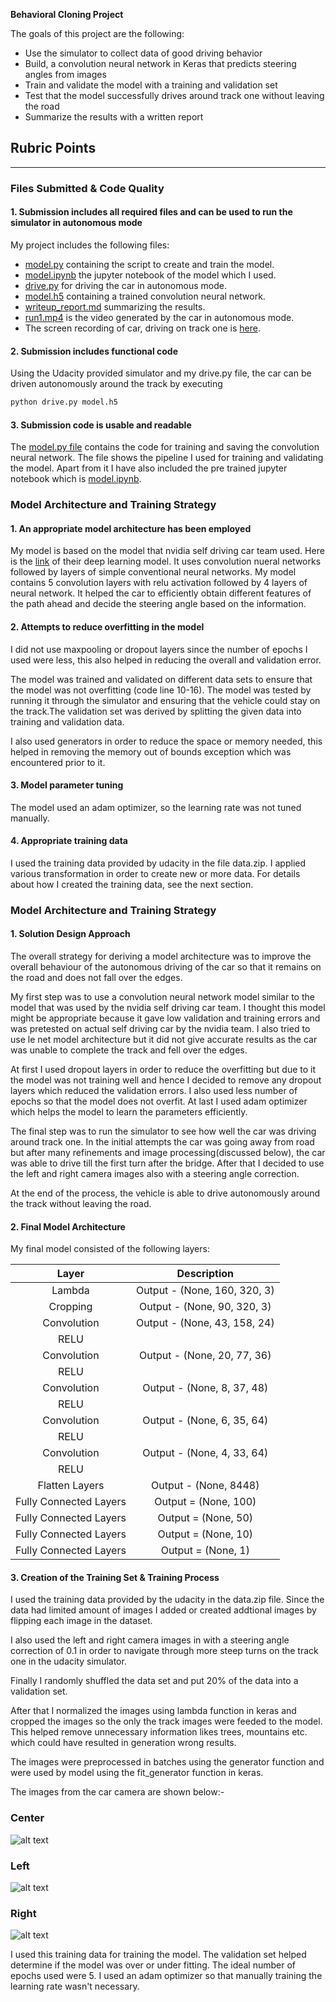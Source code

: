 **Behavioral Cloning Project**

The goals of this project are the following:
* Use the simulator to collect data of good driving behavior
* Build, a convolution neural network in Keras that predicts steering angles from images
* Train and validate the model with a training and validation set
* Test that the model successfully drives around track one without leaving the road
* Summarize the results with a written report


[//]: # (Image References)

[image1]: ./examples/placeholder.png "Model Visualization"
[image2]: ./examples/placeholder.png "Grayscaling"
[image3]: ./examples/placeholder_small.png "Recovery Image"
[image4]: ./examples/placeholder_small.png "Recovery Image"
[image5]: ./examples/placeholder_small.png "Recovery Image"
[image6]: ./examples/placeholder_small.png "Normal Image"
[image7]: ./examples/placeholder_small.png "Flipped Image"

## Rubric Points

---
### Files Submitted & Code Quality

#### 1. Submission includes all required files and can be used to run the simulator in autonomous mode

My project includes the following files:
* [model.py](https://github.com/deepanshu96/carp3/blob/master/model.py) containing the script to create and train the model.
* [model.ipynb](https://github.com/deepanshu96/carp3/blob/master/model.ipynb) the jupyter notebook of the model which I used.
* [drive.py](https://github.com/deepanshu96/carp3/blob/master/drive.py) for driving the car in autonomous mode.
* [model.h5](https://github.com/deepanshu96/carp3/blob/master/model.h5) containing a trained convolution neural network. 
* [writeup_report.md](https://github.com/deepanshu96/carp3/blob/master/writeup_template.md) summarizing the results.
* [run1.mp4](https://github.com/deepanshu96/carp3/blob/master/run1.mp4) is the video generated by the car in autonomous mode.
* The screen recording of car, driving on track one is [here](https://www.youtube.com/watch?v=QKrsjrtR-i8).

#### 2. Submission includes functional code
Using the Udacity provided simulator and my drive.py file, the car can be driven autonomously around the track by executing 
```sh
python drive.py model.h5
```

#### 3. Submission code is usable and readable

The [model.py file](https://github.com/deepanshu96/carp3/blob/master/model.py) contains the code for training and saving the convolution neural network. The file shows the pipeline I used for training and validating the model.
Apart from it I have also included the pre trained jupyter notebook which is [model.ipynb](https://github.com/deepanshu96/carp3/blob/master/model.ipynb). 

### Model Architecture and Training Strategy

#### 1. An appropriate model architecture has been employed

My model is based on the model that nvidia self driving car team used. Here is the [link](https://devblogs.nvidia.com/deep-learning-self-driving-cars/) of their deep learning model. It uses convolution nueral networks followed by layers of simple conventional neural networks. My model contains 5 convolution layers with relu activation followed by 4 layers of neural network. It helped the car to efficiently obtain different features of the path ahead and decide the steering angle based on the information. 

#### 2. Attempts to reduce overfitting in the model

I did not use maxpooling or dropout layers since the number of epochs I used were less, this also helped in reducing the overall and validation error.

The model was trained and validated on different data sets to ensure that the model was not overfitting (code line 10-16). The model was tested by running it through the simulator and ensuring that the vehicle could stay on the track.The validation set was derived by splitting the given data into training and validation data. 

I also used generators in order to reduce the space or memory needed, this helped in removing the memory out of bounds exception which was encountered prior to it. 

#### 3. Model parameter tuning

The model used an adam optimizer, so the learning rate was not tuned manually.

#### 4. Appropriate training data

I used the training data provided by udacity in the file data.zip. I applied various transformation in order to create new or more data. For details about how I created the training data, see the next section. 

### Model Architecture and Training Strategy

#### 1. Solution Design Approach

The overall strategy for deriving a model architecture was to improve the overall behaviour of the autonomous driving of the car so that it remains on the road and does not fall over the edges.

My first step was to use a convolution neural network model similar to the model that was used by the nvidia self driving car team. I thought this model might be appropriate because it gave low validation and training errors and was pretested on actual self driving car by the nvidia team. I also tried to use le net model architecture but it did not give accurate results as the car was unable to complete the track and fell over the edges.

At first I used dropout layers in order to reduce the overfitting but due to it the model was not training well and hence I decided to remove any dropout layers which reduced the validation errors. I also used less number of epochs so that the model does not overfit. At last I used adam optimizer which helps the model to learn the parameters efficiently. 

The final step was to run the simulator to see how well the car was driving around track one. In the initial attempts the car was going away from road but after many refinements and image processing(discussed below), the car was able to drive till the first turn after the bridge. After that I decided to use the left and right camera images also with a steering angle correction. 

At the end of the process, the vehicle is able to drive autonomously around the track without leaving the road.

#### 2. Final Model Architecture

My final model consisted of the following layers:

| Layer         		|     Description	        					| 
|:---------------------:|:---------------------------------------------:| 
| Lambda         		| Output - (None, 160, 320, 3)   							| 
| Cropping         		| Output - (None, 90, 320, 3)   							| 
| Convolution      	| Output - (None, 43, 158, 24) 	|
| RELU					|												|
| Convolution      	| Output - (None, 20, 77, 36) 	|
| RELU					|												|
| Convolution      	| Output - (None, 8, 37, 48) 	|
| RELU					|												|
| Convolution      	| Output - (None, 6, 35, 64) 	|
| RELU					|												|
| Convolution      	| Output - (None, 4, 33, 64) 	|
| RELU					|												|											|
| Flatten Layers		| Output - (None, 8448)    		|
| Fully Connected Layers		| Output = (None, 100)     		|
| Fully Connected Layers		| Output = (None, 50)   		|
| Fully Connected Layers		| Output = (None, 10)     		|
| Fully Connected Layers		| Output = (None, 1)     		|

#### 3. Creation of the Training Set & Training Process

I used the training data provided by the udacity in the data.zip file. Since the data had limited amount of images I added or created addtional images by flipping each image in the dataset. 

I also used the left and right camera images in with a steering angle correction of 0.1 in order to navigate through more steep turns on the track one in the udacity simulator. 

Finally I randomly shuffled the data set and put 20% of the data into a validation set. 

After that I normalized the images using lambda function in keras and cropped the images so the only the track images were feeded to the model. This helped remove unnecessary information likes trees, mountains etc. which could have resulted in generation wrong results. 

The images were preprocessed in batches using the generator function and were used by model using the fit_generator function in keras. 

The images from the car camera are shown below:-


### Center

![alt text](https://github.com/deepanshu96/carp3/blob/master/one.png)

### Left

![alt text](https://github.com/deepanshu96/carp3/blob/master/two.png)

### Right

![alt text](https://github.com/deepanshu96/carp3/blob/master/three.png)


I used this training data for training the model. The validation set helped determine if the model was over or under fitting. The ideal number of epochs used were 5. I used an adam optimizer so that manually training the learning rate wasn't necessary.

